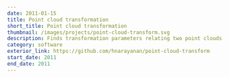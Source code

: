 ```yaml
---
date: 2011-01-15
title: Point cloud transformation
short_title: Point cloud transformation
thumbnail: /images/projects/point-cloud-transform.svg
description: Finds transformation parameters relating two point clouds.
category: software
exterior_link: https://github.com/hnarayanan/point-cloud-transform
start_date: 2011
end_date: 2011
---
```

